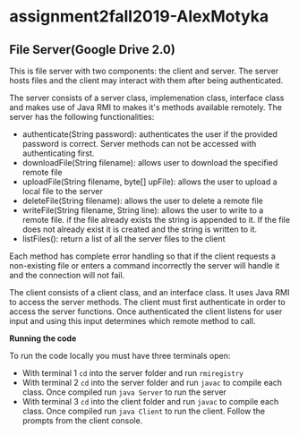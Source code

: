 # assignment2fall2019-AlexMotyka

## File Server(Google Drive 2.0)

This is file server with two components: the client and server. The server hosts files and the client may interact with them after being authenticated.

The server consists of a server class, implemenation class, interface class and makes use of Java RMI to makes it's methods available remotely. The server has the following functionalities:

- authenticate(String password): authenticates the user if the provided password is correct. Server methods can not be accessed with authenticating first.
- downloadFile(String filename): allows user to download the specified remote file
- uploadFile(String filename, byte[] upFile): allows the user to upload a local file to the server
- deleteFile(String filename): allows the user to delete a remote file
- writeFile(String filename, String line): allows the user to write to a remote file. if the file already exists the string is appended to it. If the file does not already exist it is created and the string is written to it.
- listFiles(): return a list of all the server files to the client

Each method has complete error handling so that if the client requests a non-existing file or enters a command incorrectly the server will handle it and the connection will not fail.

The client consists of a client class, and an interface class. It uses Java RMI to access the server methods. The client must first authenticate in order to access the server functions. Once authenticated the client listens for user input and using this input determines which remote method to call.

**Running the code**

To run the code locally you must have three terminals open:
- With terminal 1 `cd` into the server folder and run `rmiregistry`
- With terminal 2 `cd` into the server folder and run `javac` to compile each class. Once compiled run `java Server` to run the server
- With terminal 3 `cd` into the client folder and run `javac` to compile each class. Once compiled run `java Client` to run the client. Follow the prompts from the client console.



